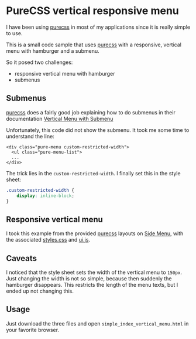 # PureCSS vertical responsive menu

I have been using [purecss] in most of my applications since it is really simple to use.

This is a small code sample that uses [purecss] with a responsive, vertical menu with hamburger and a submenu.

So it posed two challenges:
- responsive vertical menu with hamburger
- submenus


## Submenus

[purecss] does a fairly good job explaining how to do submenus in their documentation [Vertical Menu with Submenu](https://purecss.io/menus/#vertical-menu-with-submenus)

Unfortunately, this code did not show the submenu. It took me some time to understand the line:

~~~
<div class="pure-menu custom-restricted-width">
  <ul class="pure-menu-list">
  ...
</div>
~~~

The trick lies in the `custom-restricted-width`. I finally set this in the style sheet:

~~~css
.custom-restricted-width {
    display: inline-block;
}
~~~


## Responsive vertical menu

I took this example from the provided [purecss] layouts on [Side Menu](https://purecss.io/layouts/side-menu/#home), with the associated 
[styles.css](https://github.com/pure-css/pure/blob/master/site/static/layouts/side-menu/styles.css) and 
[ui.js](https://github.com/pure-css/pure/blob/master/site/static/js/ui.js).


## Caveats

I noticed that the style sheet sets the width of the vertical menu to `150px`. Just changing the width is not so simple, because then suddenly the hamburger disappears. This restricts the length of the menu texts, but I ended up not changing this.

## Usage

Just download the three files and open `simple_index_vertical_menu.html` in your favorite browser.



[purecss]: https://purecss.io/